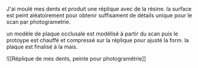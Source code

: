 J'ai moulé mes dents et produit une réplique avec de la résine. la surface est peint aléatoirement pour obtenir suffisament de détails unique pour le scan par photogrametrie. 

un modèle de plaque occlusale est modélisé à partir du scan puis le protoype est chauffé et compressé sur la réplique pour ajusté la form. la plaque est finalisé à la mais. 

![[Réplique de mes dents, peinte pour photogramétrie]]